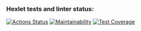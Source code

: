 ### Hexlet tests and linter status:
[![Actions Status](https://github.com/GrandVandal/java-project-72/actions/workflows/hexlet-check.yml/badge.svg)](https://github.com/GrandVandal/java-project-72/actions)
[![Maintainability](https://api.codeclimate.com/v1/badges/f4db8d938e91b7297989/maintainability)](https://codeclimate.com/github/GrandVandal/java-project-72/maintainability)
[![Test Coverage](https://api.codeclimate.com/v1/badges/f4db8d938e91b7297989/test_coverage)](https://codeclimate.com/github/GrandVandal/java-project-72/test_coverage)
